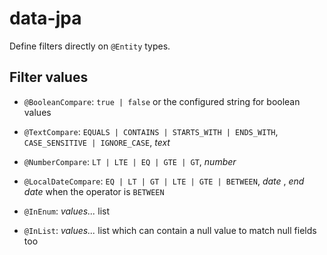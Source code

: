 # data-jpa

Define filters directly on `@Entity` types.

## Filter values

- `@BooleanCompare`: `true | false`  or the configured string for boolean values

- `@TextCompare`: `EQUALS | CONTAINS | STARTS_WITH | ENDS_WITH`, `CASE_SENSITIVE | IGNORE_CASE`, _text_

- `@NumberCompare`: `LT | LTE | EQ | GTE | GT`, _number_

- `@LocalDateCompare`: `EQ | LT | GT | LTE | GTE | BETWEEN`, _date_ , _end date_ when the operator is `BETWEEN`

- `@InEnum`: _values..._ list

- `@InList`: _values..._ list which can contain a null value to match null fields too
